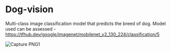 # Dog-vision
Multi-class image classification model that predicts the breed of dog.
Model used can be assessed - https://tfhub.dev/google/imagenet/mobilenet_v2_130_224/classification/5

![Capture PNG1](https://user-images.githubusercontent.com/76205318/137583141-0742189f-cf49-4408-ae95-088b906180fc.PNG)
